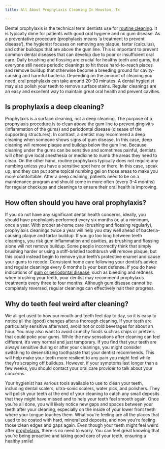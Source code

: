 ```yaml
---
title: All About Prophylaxis Cleaning In Houston, Tx

---
```

Dental prophylaxis is the technical term dentists use for [routine cleaning](http://50.18.194.110:40030/houston-tx/general-dentistry/dental-cleaning/). It is typically done for patients with good oral hygiene and no gum disease. As a preventative procedure (prophylaxis means ‘a treatment to prevent disease’), the hygienist focuses on removing any plaque, tartar (calculus), and other buildups that are above the gum line. This is important to prevent common dental diseases that can develop due to poor or insufficient oral care. Daily brushing and flossing are crucial for healthy teeth and gums, but everyone still needs periodic cleanings to hit those hard-to-reach places and remove buildup that otherwise become a breeding ground for cavity-causing and harmful bacteria. Depending on the amount of cleaning you need, oral prophylaxis can take around 20-30 minutes. A dental hygienist may also polish your teeth to remove surface stains. Regular cleanings are an easy and excellent way to maintain great oral health and prevent cavities.

## Is prophylaxis a deep cleaning?

Prophylaxis is a surface cleaning, not a deep cleaning. The purpose of a prophylaxis procedure is to clean above the gum line to prevent gingivitis (inflammation of the gums) and periodontal disease (disease of the supporting structures). In contrast, a dentist may recommend a deep cleaning when someone shows signs of gum disease. In this case, deep cleaning will remove plaque and buildup below the gum line. Because cleaning under the gums can be sensitive and sometimes painful, dentists will often give local anesthesia or medicine to numb the areas they need to clean. On the other hand, routine prophylaxis typically does not require any numbing unless you have a sensitive spot here or there. In this case, speak up, and they can put some topical numbing gel on those areas to make you more comfortable. After a deep cleaning, patients need to be on a maintenance program and should come in more often (every 3-4 months) for regular checkups and cleanings to ensure their oral health is improving.

## How often should you have oral prophylaxis?

If you do not have any significant dental health concerns, ideally, you should have prophylaxis performed every six months or, at a minimum, once a year. With proper at-home care (brushing and flossing regularly), prophylaxis cleanings twice a year will help you stay well ahead of bacteria-causing plaque and tartar buildup. If you go too long between teeth cleanings, you risk gum inflammation and cavities, as brushing and flossing alone will not remove buildup. Some people incorrectly think that simply brushing harder or using a stiff-bristled toothbrush will remove plaque, but this could instead begin to remove your teeth’s protective enamel and cause your gums to recede. Consistent home care following your dentist’s advice and regular cleanings every 6 months is your best defense. If you do have indications of [gum or periodontal disease](http://50.18.194.110:40030/houston-tx/emergency-dentistry/gingivitis/), such as bleeding and redness when brushing your teeth, your dentist may recommend prophylaxis treatments every three to four months. Although gum disease cannot be completely reversed, regular cleanings can effectively halt their progress.

## Why do teeth feel weird after cleaning?

We all get used to how our mouth and teeth feel day to day, so it is easy to notice all the (good) changes after a thorough cleaning. If your teeth are particularly sensitive afterward, avoid hot or cold beverages for about an hour. You may also want to avoid crunchy foods such as chips or pretzels that could poke your gums. While the new sensations after cleaning can feel different, it’s very normal and just temporary. If you find that your teeth are always sensitive during or after your cleanings, you might consider switching to desensitizing toothpaste that your dentist recommends. This will help make your teeth more resilient to any pain you might feel while they’re scraping off buildups. However, if your symptoms last longer than a few weeks, you should contact your oral care provider to talk about your concerns.

Your hygienist has various tools available to use to clean your teeth, including dental scalers, ultra-sonic scalers, water pics, and polishers. They will polish your teeth at the end of your cleaning to catch any small deposits that they might have missed and to help your teeth feel smooth again. Once you’re all done, you will likely notice new gaps and spaces between your teeth after your cleaning, especially on the inside of your lower front teeth where your tongue touches them. What you’re feeling are all the places that used to be coated with hard, mineralized deposits, and now you’re feeling those clean edges and gaps again. Even though your teeth might feel weird after [prophylaxis](https://www.colgate.com/en-us/oral-health/dental-visits/what-happens-at-a-dental-prophylaxis-appointment), there is no need to worry. You can feel great knowing that you’re being proactive and taking good care of your teeth, ensuring a healthy smile!